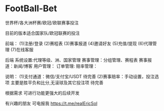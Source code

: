 # FootBall-Bet
世界杯/各大洲杯赛/欧冠/欧联赛事投注

目前的版本适合国家队/欧冠联赛的投注

前端：
(1)注册/登录
(2)赛程表
(3)赛事报道
(4)邀请好友
(5)充值/提现
(6)代理管理
(7)在线客服

后端
系统设置:代理等级、洲、国家管理
赛事管理：分组管理、赛程表
赛事报道：新闻/博客
用户管理：
订单管理:
赔率管理：

说明：
(1)支付通道：微信/支付宝/USDT 待完善
(2)赛事赔率：手动设置，投注选项 主要是胜平负和比分,无滚球及其它投注项 待完善

根据需求 可进行功能更强大的后续开发

有兴趣的朋友 可电报我 https://t.me/realEricSol
